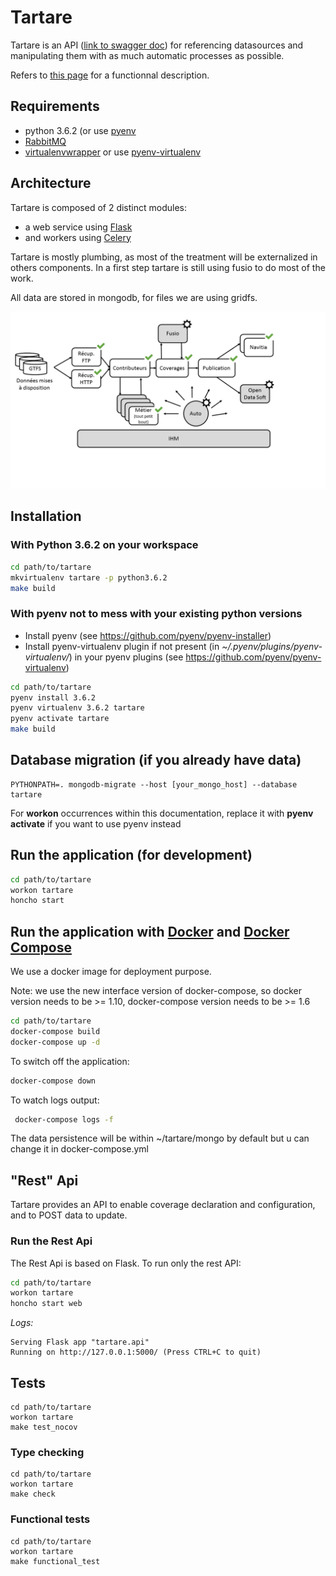 # Tartare
Tartare is an API ([link to swagger doc](./documentation/ressources/open_api.yaml)) for referencing datasources and manipulating them with as much automatic processes as possible.

Refers to [this page](./documentation/tartare.md) for a functionnal description.

## Requirements
- python 3.6.2 (or use [pyenv](https://github.com/pyenv/pyenv)
- [RabbitMQ](https://www.rabbitmq.com/)
- [virtualenvwrapper](https://virtualenvwrapper.readthedocs.io/en/latest/) or use [pyenv-virtualenv](https://github.com/pyenv/pyenv-virtualenv)


## Architecture
Tartare is composed of 2 distinct modules:
* a web service using [Flask](http://flask.pocoo.org/)
* and workers using [Celery](http://www.celeryproject.org/)

Tartare is mostly plumbing, as most of the treatment will be externalized in others components. In a first step
tartare is still using fusio to do most of the work.

All data are stored in mongodb, for files we are using gridfs.

![architecture](documentation/images/archi_functional.png)

## Installation

### With Python 3.6.2 on your workspace
```bash
cd path/to/tartare
mkvirtualenv tartare -p python3.6.2
make build
```

### With pyenv not to mess with your existing python versions

* Install pyenv (see https://github.com/pyenv/pyenv-installer)
* Install pyenv-virtualenv plugin if not present (in *~/.pyenv/plugins/pyenv-virtualenv/*) in your pyenv plugins (see https://github.com/pyenv/pyenv-virtualenv)

```bash
cd path/to/tartare
pyenv install 3.6.2
pyenv virtualenv 3.6.2 tartare
pyenv activate tartare
make build
```

## Database migration (if you already have data)
```
PYTHONPATH=. mongodb-migrate --host [your_mongo_host] --database tartare
```

For __workon__ occurrences within this documentation, replace it with __pyenv activate__ if you want to use pyenv instead

## Run the application (for development)
```bash
cd path/to/tartare
workon tartare
honcho start
```

## Run the application with [Docker](https://www.docker.com/) and [Docker Compose](https://docs.docker.com/compose/)

We use a docker image for deployment purpose.

Note: we use the new interface version of docker-compose, so docker version needs to be >= 1.10,
 docker-compose version needs to be >= 1.6

``` bash
cd path/to/tartare
docker-compose build
docker-compose up -d
```

To switch off the application:
``` bash
docker-compose down
```

To watch logs output:
```bash
 docker-compose logs -f
```

The data persistence will be within ~/tartare/mongo by default but u can change it in docker-compose.yml

## "Rest" Api

Tartare provides an API to enable coverage declaration and configuration, and to POST data to update.

### Run the Rest Api

The Rest Api is based on Flask. To run only the rest API:

``` bash
cd path/to/tartare
workon tartare
honcho start web
```

*Logs:*

```
Serving Flask app "tartare.api"
Running on http://127.0.0.1:5000/ (Press CTRL+C to quit)
```

## Tests
```
cd path/to/tartare
workon tartare
make test_nocov
```

### Type checking
```
cd path/to/tartare
workon tartare
make check
```

### Functional tests
```
cd path/to/tartare
workon tartare
make functional_test
```
